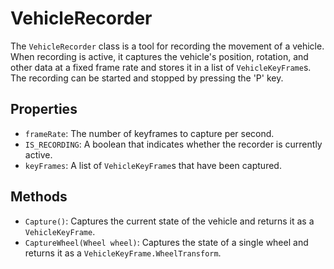# VehicleRecorder

The `VehicleRecorder` class is a tool for recording the movement of a vehicle. When recording is active, it captures the vehicle's position, rotation, and other data at a fixed frame rate and stores it in a list of `VehicleKeyFrame`s. The recording can be started and stopped by pressing the 'P' key.

## Properties

-   `frameRate`: The number of keyframes to capture per second.
-   `IS_RECORDING`: A boolean that indicates whether the recorder is currently active.
-   `keyFrames`: A list of `VehicleKeyFrame`s that have been captured.

## Methods

-   `Capture()`: Captures the current state of the vehicle and returns it as a `VehicleKeyFrame`.
-   `CaptureWheel(Wheel wheel)`: Captures the state of a single wheel and returns it as a `VehicleKeyFrame.WheelTransform`.
